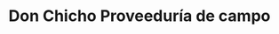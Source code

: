 ---
title: "Don Chicho Proveeduría de campo"
url: /ciudad-nueva/don-chicho-proveeduria-de-campo/
shop: general
---